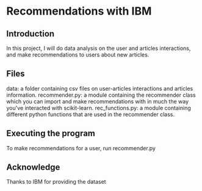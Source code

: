 # Recommendations with IBM

## Introduction
In this project, I will do data analysis on the user and articles interactions, and make recommendations to users about new articles.

## Files
data: a folder containing csv files on user-articles interactions and articles information.
recommender.py: a module containing the recommender class which you can import and make recommendations with in much the way you've interacted with scikit-learn.
rec_functions.py: a module containing different python functions that are used in the recommender class.

## Executing the program
To make recommendations for a user, run recommender.py

## Acknowledge 
Thanks to IBM for providing the dataset
